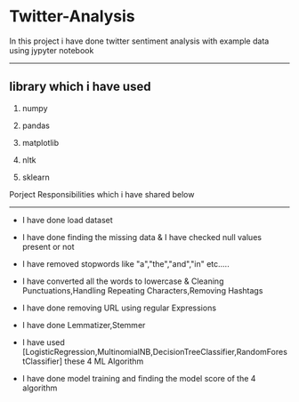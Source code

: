# Twitter-Analysis
In this project i have done twitter sentiment analysis with example data using jypyter notebook 
***********************************************************************************************

library which i have used 
-------------------------

1. numpy

2. pandas

3. matplotlib

4. nltk

4. sklearn


Porject Responsibilities which i have shared below
************************************************

* I have done load dataset

* I have done finding the missing data & I have checked null values present or not

* I have removed stopwords like "a","the","and","in" etc.....

* I have converted all the words to lowercase & Cleaning Punctuations,Handling Repeating Characters,Removing Hashtags

* I have done removing URL using regular Expressions 

* I have done Lemmatizer,Stemmer

* I have used [LogisticRegression,MultinomialNB,DecisionTreeClassifier,RandomForestClassifier] these 4 ML Algorithm

* I have done model training and finding the model score of the 4 algorithm
